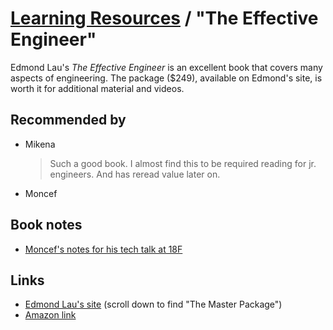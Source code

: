 # [Learning Resources](./README.md) / "The Effective Engineer"

Edmond Lau's _The Effective Engineer_ is an excellent book that covers many
aspects of engineering. The package ($249), available on Edmond's site, is
worth it for additional material and videos.

## Recommended by

* Mikena
  > Such a good book. I almost find this to be required reading for jr. engineers.
  > And has reread value later on.
* Moncef

## Book notes

* [Moncef's notes for his tech talk at 18F](https://gist.github.com/monfresh/a2802c28ad06e28d2c89c7d580e56078)

## Links

* [Edmond Lau's site](https://www.effectiveengineer.com/book) (scroll down to find "The Master Package")
* [Amazon link](https://www.amazon.com/Effective-Engineer-Engineering-Disproportionate-Meaningful/dp/0996128107)
